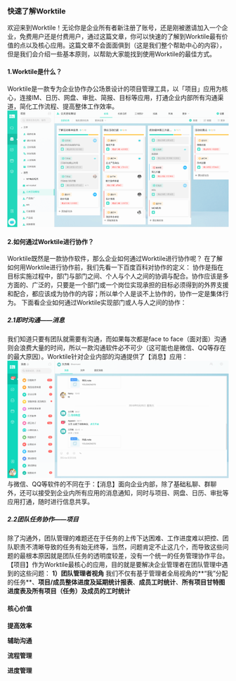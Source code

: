 ### 快速了解Worktile

欢迎来到Worktile！无论你是企业所有者新注册了账号，还是刚被邀请加入一个企业，免费用户还是付费用户，通过这篇文章，你可以快速的了解到Worktile最有价值的点以及核心应用。这篇文章不会面面俱到（这是我们整个帮助中心的内容），但是我们会介绍一些基本原则，以帮助大家能找到使用Worktile的最佳方式。
#### 1.Worktile是什么？
Worktile是一款专为企业协作办公场景设计的项目管理工具，以「项目」应用为核心，连接IM、日历、网盘、审批、简报、目标等应用，打通企业内部所有沟通渠道，简化工作流程、提高整体工作效率。
![](/assets/1-1.png)
#### 2.如何通过Worktile进行协作？
Worktile既然是一款协作软件，那么企业如何通过Worktile进行协作呢？
在了解如何用Worktile进行协作前，我们先看一下百度百科对协作的定义：
协作是指在目标实施过程中，部门与部门之间、个人与个人之间的协调与配合。协作应该是多方面的、广泛的，只要是一个部门或一个岗位实现承担的目标必须得到的外界支援和配合，都应该成为协作的内容；所以单个人是谈不上协作的，协作一定是集体行为。
下面看企业如何通过Worktile实现部门或人与人之间的协作：
##### 2.1即时沟通——消息
我们知道只要有团队就需要有沟通，而如果每次都是face to face（面对面）沟通则会浪费大量的时间，所以一款沟通软件必不可少（这可能也是微信、QQ等存在的最大原因）。Worktile针对企业内部的沟通提供了【消息】应用：
![](/assets/1-44.png)
与微信、QQ等软件的不同在于：【消息】面向企业内部，除了基础私聊、群聊外，还可以接受到企业内所有应用的消息通知，同时与项目、网盘、日历、审批等应用打通，随时进行信息共享。
##### 2.2团队任务协作——项目
除了沟通外，团队管理的难题还在于任务的上传下达困难、工作进度难以把控、团队职责不清晰导致的任务有始无终等，当然，问题肯定不止这几个，而导致这些问题的最根本原因就是团队任务的透明度较差，没有一个统一的任务管理协作平台。【项目】作为Worktile最核心的应用，目的就是要解决企业管理者在团队管理中遇到的这些问题：
**1）团队管理者视角**
我们不仅有基于管理者全局视角的**“我”分配的任务**、**项目/成员整体进度及延期统计报表**、**成员工时统计**、**所有项目甘特图进度表及所有项目（任务）及成员的工时统计**




#### 核心价值

**提高效率**


**辅助沟通**

**流程管理**

**进度管理**




